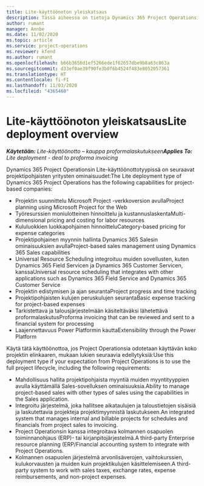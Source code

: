 ```yaml
---
title: Lite-käyttöönoton yleiskatsaus
description: Tässä aiheessa on tietoja Dynamics 365 Project Operationsin Lite-käyttöönotosta.
author: rumant
manager: Annbe
ms.date: 11/02/2020
ms.topic: article
ms.service: project-operations
ms.reviewer: kfend
ms.author: rumant
ms.openlocfilehash: b66b3656d1ef5266ede1f62657dbe9b8a63c863a
ms.sourcegitcommit: d33ef0ae39f90fe3b0f6b4524f483e8052057361
ms.translationtype: HT
ms.contentlocale: fi-FI
ms.lasthandoff: 11/03/2020
ms.locfileid: "4365460"
---
```

# <a name="lite-deployment-overview"></a><span data-ttu-id="e7eb9-103">Lite-käyttöönoton yleiskatsaus</span><span class="sxs-lookup"><span data-stu-id="e7eb9-103">Lite deployment overview</span></span>

<span data-ttu-id="e7eb9-104">_**Käytetään:** Lite-käyttöönotto – kauppa proformalaskutukseen_</span><span class="sxs-lookup"><span data-stu-id="e7eb9-104">_**Applies To:** Lite deployment - deal to proforma invoicing_</span></span>

<span data-ttu-id="e7eb9-105">Dynamics 365 Project Operationsin Lite-käyttöönottotyypissä on seuraavat projektipohjaisten yritysten ominaisuudet:</span><span class="sxs-lookup"><span data-stu-id="e7eb9-105">The Lite deployment type of Dynamics 365 Project Operations has the following capabilities for project-based companies:</span></span>

- <span data-ttu-id="e7eb9-106">Projektin suunnittelu Microsoft Project -verkkoversion avulla</span><span class="sxs-lookup"><span data-stu-id="e7eb9-106">Project planning using Microsoft Project for the Web</span></span>
- <span data-ttu-id="e7eb9-107">Työresurssien moniulotteinen hinnoittelu ja kustannuslaskenta</span><span class="sxs-lookup"><span data-stu-id="e7eb9-107">Multi-dimensional pricing and costing for labor resources</span></span>
- <span data-ttu-id="e7eb9-108">Kululuokkien luokkapohjainen hinnoittelu</span><span class="sxs-lookup"><span data-stu-id="e7eb9-108">Category-based pricing for expense categories</span></span>
- <span data-ttu-id="e7eb9-109">Projektipohjainen myynnin hallinta Dynamics 365 Salesin ominaisuuksien avulla</span><span class="sxs-lookup"><span data-stu-id="e7eb9-109">Project-based sales management using Dynamics 365 Sales capabilities</span></span>
- <span data-ttu-id="e7eb9-110">Universal Resource Scheduling integroituu muiden sovellusten, kuten Dynamics 365 Field Servicen ja Dynamics 365 Customer Servicen, kanssa</span><span class="sxs-lookup"><span data-stu-id="e7eb9-110">Universal resource scheduling that integrates with other applications such as Dynamics 365 Field Service and Dynamics 365 Customer Service</span></span>
- <span data-ttu-id="e7eb9-111">Projektin edistymisen ja ajan seuranta</span><span class="sxs-lookup"><span data-stu-id="e7eb9-111">Project progress and time tracking</span></span>
- <span data-ttu-id="e7eb9-112">Projektipohjaisten kulujen peruskulujen seuranta</span><span class="sxs-lookup"><span data-stu-id="e7eb9-112">Basic expense tracking for project-based expenses</span></span>
- <span data-ttu-id="e7eb9-113">Tarkistettava ja talousjärjestelmään käsiteltäväksi lähetettävä proformalaskutus</span><span class="sxs-lookup"><span data-stu-id="e7eb9-113">Proforma invoicing that can be reviewed and sent to a financial system for processing</span></span>
- <span data-ttu-id="e7eb9-114">Laajennettavuus Power Platformin kautta</span><span class="sxs-lookup"><span data-stu-id="e7eb9-114">Extensibility through the Power Platform</span></span>

<span data-ttu-id="e7eb9-115">Käytä tätä käyttöönottoa, jos Project Operationsia odotetaan käyttävän koko projektin elinkaaren, mukaan lukien seuraavia edellytyksiä:</span><span class="sxs-lookup"><span data-stu-id="e7eb9-115">Use this deployment type if your expectation from Project Operations is to use the full project lifecycle, including the following requirements:</span></span>

- <span data-ttu-id="e7eb9-116">Mahdollisuus hallita projektipohjaista myyntiä muiden myyntityyppien avulla käyttämällä Sales-sovelluksen ominaisuuksia.</span><span class="sxs-lookup"><span data-stu-id="e7eb9-116">Ability to manage project-based sales with other types of sales using the capabilities in the Sales application.</span></span>
- <span data-ttu-id="e7eb9-117">Integroitu järjestelmä, joka hallitsee aikataulujen ja taloustietojen sisäisiä ja laskutettavia projekteja projektimyynnistä laskutukseen.</span><span class="sxs-lookup"><span data-stu-id="e7eb9-117">An integrated system that manages internal and billable projects for schedules and financials from project sales to invoicing.</span></span>
- <span data-ttu-id="e7eb9-118">Project Operationsin kanssa integroitava kolmannen osapuolen toiminnanohjaus (ERP)- tai kirjanpitojärjestelmä.</span><span class="sxs-lookup"><span data-stu-id="e7eb9-118">A third-party Enterprise resource planning (ERP/Financial accounting system to integrate with Project Operations.</span></span>
- <span data-ttu-id="e7eb9-119">Kolmannen osapuolen järjestelmä arvonlisäverojen, vaihtokurssien, kulukorvausten ja muiden kuin projektikulujen käsittelemiseen.</span><span class="sxs-lookup"><span data-stu-id="e7eb9-119">A third-party system to work with sales taxes, exchange rates, expense reimbursements, and non-project expenses.</span></span>
